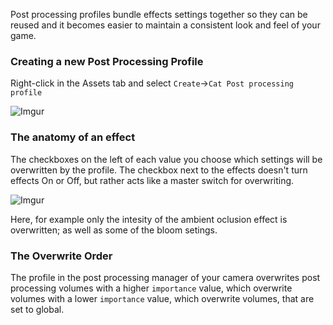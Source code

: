 Post processing profiles bundle effects settings together so they can be reused and it becomes easier to maintain a consistent look and feel of your game.

### Creating a new Post Processing Profile

Right-click in the Assets tab and select `Create`->`Cat Post processing profile`

![Imgur](https://i.imgur.com/mW9Xf0O.png)

### The anatomy of an effect

The checkboxes on the left of each value you choose which settings will be overwritten by the profile. The checkbox next to the effects doesn't turn effects On or Off, but rather acts like a master switch for overwriting.

![Imgur](https://i.imgur.com/K6BykNZ.png)

Here, for example only the intesity of the ambient oclusion effect is overwritten; as well as some of the bloom setings.

### The Overwrite Order

The profile in the post processing manager of your camera overwrites post processing volumes with a higher `importance` value, which overwrite volumes with a lower `importance` value, which overwrite volumes, that are set to global. 
